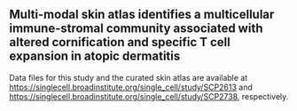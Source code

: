 ## Multi-modal skin atlas identifies a multicellular immune-stromal community associated with altered cornification and specific T cell expansion in atopic dermatitis

Data files for this study and the curated skin atlas are available at https://singlecell.broadinstitute.org/single_cell/study/SCP2613 and https://singlecell.broadinstitute.org/single_cell/study/SCP2738, respectively.

